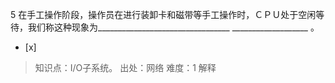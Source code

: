 5
在手工操作阶段，操作员在进行装卸卡和磁带等手工操作时，ＣＰＵ处于空闲等待，我们称这种现象为_________________________________
___________________ 。
- [x]  

> 知识点：I/O子系统。
> 出处：网络
> 难度：1
> 解释
